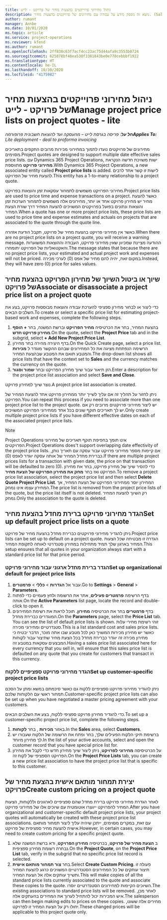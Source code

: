 ```yaml
---
title: ניהול מחירוני פרוייקטים בהצעות מחיר של פרויקט - לייט
description: נושא זה מספק מידע על עבודה עם מחירונים של פרויקטים בהצעות מחיר. (Sales)
author: rumant
manager: Annbe
ms.date: 10/01/2020
ms.topic: article
ms.service: project-operations
ms.reviewer: kfend
ms.author: rumant
ms.openlocfilehash: 2ff830c63f7acf4cc23ac75d44afa9c3553b8724
ms.sourcegitcommit: 625878bf48ea530f3381843be0e778cebbbf1922
ms.translationtype: HT
ms.contentlocale: he-IL
ms.lasthandoff: 10/30/2020
ms.locfileid: "4175982"
---
```

# <a name="manage-project-price-lists-on-project-quotes---lite"></a><span data-ttu-id="7204a-104">ניהול מחירוני פרוייקטים בהצעות מחיר של פרויקט - לייט</span><span class="sxs-lookup"><span data-stu-id="7204a-104">Manage project price lists on project quotes - lite</span></span>

<span data-ttu-id="7204a-105">_**חל על**: פריסה בגרסת לייט – מהעסקה ועד להוצאת חשבונית פרופורמה_</span><span class="sxs-lookup"><span data-stu-id="7204a-105">_**Applies To:** Lite deployment - deal to proforma invoicing_</span></span>

<span data-ttu-id="7204a-106">מחירונים של פרויקטים נועדו לתמוך במחירוני מכירות מרובים התקפים בתאריכים מסוימים.</span><span class="sxs-lookup"><span data-stu-id="7204a-106">Project quotes are designed to support multiple date effective sales price lists.</span></span> <span data-ttu-id="7204a-107">עם Dynamics 365 Project Operations, ישות משויכת חדשה הנקראת **מחירוני פרויקט** מתווספת.</span><span class="sxs-lookup"><span data-stu-id="7204a-107">With Dynamics 365 Project Operations, a new associated entity called **Project price lists** is added.</span></span> <span data-ttu-id="7204a-108">לישות זו קשר אחד לרבים להצעת מחיר של הפרויקט.</span><span class="sxs-lookup"><span data-stu-id="7204a-108">This entity has a 1-to-many relationship to a project quote.</span></span>

<span data-ttu-id="7204a-109">מחירוני הפרויקט משמשים לתמחור עסקאות זמן והוצאות בפרויקט.</span><span class="sxs-lookup"><span data-stu-id="7204a-109">Project price lists are used to price time and expense transactions on a project.</span></span> <span data-ttu-id="7204a-110">כאשר להצעת מחיר יש מחירון פרויקט אחד או יותר, מחירונים אלה משמשים לתמחור הערכות זמן והוצאות ונתונים בפועל בפרויקטים המשויכים להצעת המחיר דרך שורת הצעת המחיר.</span><span class="sxs-lookup"><span data-stu-id="7204a-110">When a quote has one or more project price lists, these price lists are used to price time and expense estimates and actuals on projects that are associated to the quote through the quote line.</span></span>

<span data-ttu-id="7204a-111">כאשר אין מחירוני פרויקט בהצעת מחיר של פרויקט, תקבל הודעת אזהרה.</span><span class="sxs-lookup"><span data-stu-id="7204a-111">When there are no project price lists on a project quote, you will receive a warning message.</span></span> <span data-ttu-id="7204a-112">ההודעה מציינת שמכיוון שאין מחירוני פרויקט, העבודה וההוצאות המשוערות והאקטואליות של הפרויקט יתומחרו.</span><span class="sxs-lookup"><span data-stu-id="7204a-112">The message states that because there are no project price lists, your estimated and actual project work and expenses will not be priced.</span></span> <span data-ttu-id="7204a-113">במקום זאת, יהיה להם מחיר של אפס (0) לערכי מכירה.</span><span class="sxs-lookup"><span data-stu-id="7204a-113">Instead, they will have zero (0) price for sales values.</span></span>

## <a name="associate-or-disassociate-a-project-price-list-on-a-project-quote"></a><span data-ttu-id="7204a-114">שיוך או ביטול השיוך של מחירון הפרויקט בהצעת מחיר של פרויקט</span><span class="sxs-lookup"><span data-stu-id="7204a-114">Associate or disassociate a project price list on a project quote</span></span>

<span data-ttu-id="7204a-115">כדי ליצור או לבחור מחירון ספציפי להערכת עבודה והוצאות מבוססות פרויקט, בצע את השלבים הבאים.</span><span class="sxs-lookup"><span data-stu-id="7204a-115">To create or select a specific price list for estimating project-based work and expenses, complete the following steps.</span></span>

1. <span data-ttu-id="7204a-116">בהצעת המחיר, בחר את הכרטיסיה **מחיר הפרויקט** וברשת המשנה, בחר **+ הוסף מחירון פרויקט חדש**.</span><span class="sxs-lookup"><span data-stu-id="7204a-116">On the quote, select the **Project Price** tab and in the subgrid, select **+ Add New Project Price List**.</span></span>
2. <span data-ttu-id="7204a-117">בדף היצירה מהירה בחר מחירון.</span><span class="sxs-lookup"><span data-stu-id="7204a-117">On the Quick Create page, select a price list.</span></span> <span data-ttu-id="7204a-118">הרשימה הנפתחת מציגה את כל המחירונים שבהם ההקשר מוגדר ל **מכירות** והמטבע תואם את המטבע שבהצעת המחיר.</span><span class="sxs-lookup"><span data-stu-id="7204a-118">The drop-down list shows all price lists that have the context set to **Sales** and the currency matches the currency on the quote.</span></span>
4. <span data-ttu-id="7204a-119">הזן תיאור עבור שיוך מחירון הפרויקט ובחר **שמור וסגור**.</span><span class="sxs-lookup"><span data-stu-id="7204a-119">Enter a description for the project price list association and select **Save and Close**.</span></span>

<span data-ttu-id="7204a-120">נוצר שיוך למחירון פרויקט.</span><span class="sxs-lookup"><span data-stu-id="7204a-120">A project price list association is created.</span></span>

<span data-ttu-id="7204a-121">ניתן לחזור על תהליך זה אם עליך לשייך יותר ממחירון פרויקט אחד להצעת המחיר של הפרויקט.</span><span class="sxs-lookup"><span data-stu-id="7204a-121">You can repeat this process if you need to associate more than one project price list to the project quote.</span></span> <span data-ttu-id="7204a-122">יש ליצור מחירוני פרויקטים מרובים רק אם יש לך תאריכים תוקף שונים בכל אחד ממחירוני הפרויקט המשויכים.</span><span class="sxs-lookup"><span data-stu-id="7204a-122">Only create multiple project price lists if you have different effective dates on each of the associated project price lists.</span></span>

> [!NOTE]
> <span data-ttu-id="7204a-123">Project Operations אינו תומך בחפיפת תוקף תאריכים של מחירוני הפרויקטים.</span><span class="sxs-lookup"><span data-stu-id="7204a-123">Project Operations does't support overlapping date effectivity of the project price lists.</span></span> <span data-ttu-id="7204a-124">אם קיימות מספר מחירוני פרויקט עבור עסקה עם תאריך נותן, כברירת מחדל המחיר של אותה עסקה יוגדר לאפס (0).</span><span class="sxs-lookup"><span data-stu-id="7204a-124">If there are multiple project prices lists for a transaction with given date, the price on that transaction will be defaulted to zero (0).</span></span>
<span data-ttu-id="7204a-125">כדי להסיר שיוך של מחירון פרויקט, בחר את מחירון הפרויקט ואז בחר **מחק את מחירון הפרויקט של הצעת מחיר**.</span><span class="sxs-lookup"><span data-stu-id="7204a-125">To remove a project price list association, select the project price list and then select **Delete Quote Project Price List**.</span></span> <span data-ttu-id="7204a-126">המחירון יוסר ממחירוני הפרויקט של הצעת המחיר, אך המחירון עצמו אינו נמחק.</span><span class="sxs-lookup"><span data-stu-id="7204a-126">The price list is removed from the project price lists of the quote, but the price list itself is not deleted.</span></span> <span data-ttu-id="7204a-127">רק השיוך להצעת המחיר נמחק.</span><span class="sxs-lookup"><span data-stu-id="7204a-127">Only the association to the quote is deleted.</span></span>

## <a name="set-up-default-project-price-lists-on-a-quote"></a><span data-ttu-id="7204a-128">הגדר מחירוני פרויקט ברירת מחדל בהצעת מחיר</span><span class="sxs-lookup"><span data-stu-id="7204a-128">Set up default project price lists on a quote</span></span>

<span data-ttu-id="7204a-129">ניתן להגדיר מחירוני פרויקטים כברירת מחדל בהצעת מחיר של פרויקט.</span><span class="sxs-lookup"><span data-stu-id="7204a-129">Project price lists can be set up to default on a project quote.</span></span> <span data-ttu-id="7204a-130">הגדרה זו מבטיחה שכל הצעות המחיר בארגון שלך תמיד מתחילות במחירון סטנדרטי לאותה לתקופת המחיר.</span><span class="sxs-lookup"><span data-stu-id="7204a-130">This setup ensures that all quotes in your organization always start with a standard price list for that price period.</span></span>

### <a name="set-up-organizational-default-for-project-price-lists"></a><span data-ttu-id="7204a-131">הגדר ברירת מחדל ארגוני עבור מחירוני פרויקט</span><span class="sxs-lookup"><span data-stu-id="7204a-131">Set up organizational default for project price lists</span></span>

1. <span data-ttu-id="7204a-132">עבור אל **הגדרות** > **כללי** > **פרמטרים**.</span><span class="sxs-lookup"><span data-stu-id="7204a-132">Go to **Settings** > **General** > **Parameters**.</span></span>
2. <span data-ttu-id="7204a-133">בדף הרשימה **פרמטרים פעילים**, אתר את הרשומה ולחץ פעמיים כדי לפתוח אותה.</span><span class="sxs-lookup"><span data-stu-id="7204a-133">On the **Active Parameters** list page, locate the record and double-click to open it.</span></span> 
3. <span data-ttu-id="7204a-134">בדף **פרמטרים** בחר את הכרטיסיה **מחירון**. תוכל לראות את רשימת המחירונים המוגדרים כברירת מחדל.</span><span class="sxs-lookup"><span data-stu-id="7204a-134">On the **Parameters** page, select the **Price List** tab. You can see the list of default price lists is shown.</span></span> <span data-ttu-id="7204a-135">זוהי רשימת מחירי עלות סטנדרטיים ומחירוני מכירה.</span><span class="sxs-lookup"><span data-stu-id="7204a-135">This is a list standard cost and sales price lists.</span></span> <span data-ttu-id="7204a-136">כאשר יש מחירון מכירות המשויך כאן לכל מטבע שבו אתה מוכר, הדבר יבטיח כי מחירון מכירה זה יוגדר כברירת מחדל בכל הצעת מחיר שתיצור עבור לקוחות המבצעים עסקאות במטבע זה.</span><span class="sxs-lookup"><span data-stu-id="7204a-136">Having a sales price list associated here for every currency that you sell in, will ensure that this sales price list is defaulted on any quote that you create for customers that transact in this currency.</span></span>

### <a name="set-up-customer-specific-project-price-lists"></a><span data-ttu-id="7204a-137">הגדר מחירוני פרויקט ספציפיים ללקוח</span><span class="sxs-lookup"><span data-stu-id="7204a-137">Set up customer-specific project price lists</span></span>

<span data-ttu-id="7204a-138">ניתן להגדיר מחירוני פרויקט ספציפיים ללקוח גם כאשר סיכמתם במשא ומתן על הסכם תמחור ראשי עם הלקוחות שלכם.</span><span class="sxs-lookup"><span data-stu-id="7204a-138">Customer-specific project price lists can also be set up when you have negotiated a master pricing agreement with your customers.</span></span>

<span data-ttu-id="7204a-139">כדי להגדיר מחירון פרויקט ספציפי ללקוח, בצע את השלבים הבאים.</span><span class="sxs-lookup"><span data-stu-id="7204a-139">To set up a customer-specific project price list, complete the following steps.</span></span>

1. <span data-ttu-id="7204a-140">באזור **מכירות** , בחר **לקוחות**.</span><span class="sxs-lookup"><span data-stu-id="7204a-140">In the **Sales** area, select **Customers**.</span></span>
2. <span data-ttu-id="7204a-141">ברשימת תיקי הלקוח הפעילים שלך, בחר ופתח את הרשומה של הלקוח שעבורו יש לך מחירון מיוחד.</span><span class="sxs-lookup"><span data-stu-id="7204a-141">In the list of your active accounts, select and open the customer record that you have special price list for.</span></span>
3. <span data-ttu-id="7204a-142">על הכרטיסיסה **מחירוני לפרויקט**, ניתן ליצור שיוך מחירון חדש כדי לקבל את מחירון הפרויקט הספציפי של לקוח זה.</span><span class="sxs-lookup"><span data-stu-id="7204a-142">On the **Project Price Lists** tab, you can create a new price list association to have the project price list that is specific to this customer.</span></span>

## <a name="create-custom-pricing-on-a-project-quote"></a><span data-ttu-id="7204a-143">יצירת תמחור מותאם אישית בהצעת מחיר של פרויקט</span><span class="sxs-lookup"><span data-stu-id="7204a-143">Create custom pricing on a project quote</span></span>

<span data-ttu-id="7204a-144">לאחר הגדרת מחירוני פרויקט ברירת מחדל שהם ספציפיים לארגונים וללקוחות, הצעות המחיר להפרויקט ייווצרו אוטומטית עם שיוכים אלו של מחירוני פרויקט.</span><span class="sxs-lookup"><span data-stu-id="7204a-144">After you have organizational and customer-specific default project price lists, your project quotes will automatically be created with these project price list associations.</span></span> <span data-ttu-id="7204a-145">עם זאת, במקרים מסוימים, ייתכן שיהיה עליך ליצור תמחור מותאם אישית להצעת מחיר ספציפית של פרויקט.</span><span class="sxs-lookup"><span data-stu-id="7204a-145">However, in certain cases, you may need to create custom pricing for a specific project quote.</span></span> 

1. <span data-ttu-id="7204a-146">ב **הצעת מחיר של פרויקט**, בכרטיסיה **מחירון הפרויקט**, ודא ברשת המשנה שלא נבחרה רשומת מחירון ספציפית.</span><span class="sxs-lookup"><span data-stu-id="7204a-146">On the **Project Quote**, on the **Project Price List** tab, verify in the subgrid that no specific price list record is selected.</span></span>
2. <span data-ttu-id="7204a-147">בחר **צור תמחור מותאם אישית**.</span><span class="sxs-lookup"><span data-stu-id="7204a-147">Select **Create Custom Pricing**.</span></span> <span data-ttu-id="7204a-148">פעולה זו תיצור עותקים של כל המחירונים הסטנדרטיים המשויכים כרגע להצעת המחיר ותשייך עותקים אלה אל הצעת המחיר.</span><span class="sxs-lookup"><span data-stu-id="7204a-148">This will make copies of all the standard price lists currently associated to the quote and associate these copies to the quote.</span></span> <span data-ttu-id="7204a-149">השיוכים הקיימות למחירונים הסטנדרטיים יוסרו.</span><span class="sxs-lookup"><span data-stu-id="7204a-149">The existing associations to standard price lists will be removed.</span></span> <span data-ttu-id="7204a-150">לאחר מכן, איש המכירות יכול להתחיל לערוך את המחירים בהעתקים אלה.</span><span class="sxs-lookup"><span data-stu-id="7204a-150">The salesperson can then begin making edits to prices on these copies.</span></span> <span data-ttu-id="7204a-151">מחירים אלה ששונו, יחולו רק על הצעת המחיר זו לפרויקט.</span><span class="sxs-lookup"><span data-stu-id="7204a-151">These changed prices will be applicable to this project quote only.</span></span>
